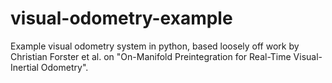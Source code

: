 # visual-odometry-example
Example visual odometry system in python, based loosely off work by Christian Forster et al. on "On-Manifold Preintegration for Real-Time Visual-Inertial Odometry".
